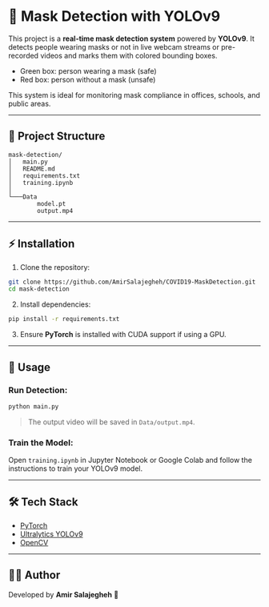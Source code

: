 # 🚨 Mask Detection with YOLOv9

This project is a **real-time mask detection system** powered by **YOLOv9**. It detects people wearing masks or not in live webcam streams or pre-recorded videos and marks them with colored bounding boxes.

* Green box: person wearing a mask (safe)
* Red box: person without a mask (unsafe)

This system is ideal for monitoring mask compliance in offices, schools, and public areas.

---

## 📂 Project Structure

```
mask-detection/
│   main.py            
│   README.md          
│   requirements.txt   
│   training.ipynb     
│
└───Data
        model.pt       
        output.mp4     
```

---

## ⚡ Installation

1. Clone the repository:

```bash
git clone https://github.com/AmirSalajegheh/COVID19-MaskDetection.git
cd mask-detection
```

2. Install dependencies:

```bash
pip install -r requirements.txt
```

3. Ensure **PyTorch** is installed with CUDA support if using a GPU.

---

## 🚀 Usage

### Run Detection:

```bash
python main.py
```

> The output video will be saved in `Data/output.mp4`.

### Train the Model:

Open `training.ipynb` in Jupyter Notebook or Google Colab and follow the instructions to train your YOLOv9 model.

---

## 🛠️ Tech Stack

* [PyTorch](https://pytorch.org/)
* [Ultralytics YOLOv9](https://github.com/ultralytics/ultralytics)
* [OpenCV](https://opencv.org/)

---

## 👨‍💻 Author

Developed by **Amir Salajegheh** 🚀
